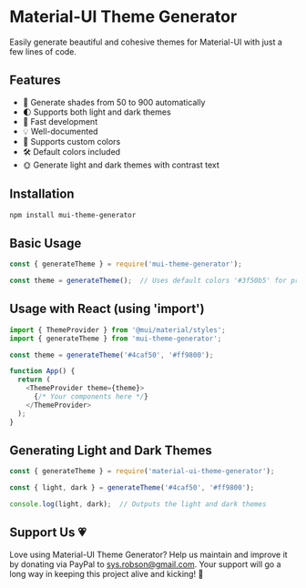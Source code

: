 # Material-UI Theme Generator

Easily generate beautiful and cohesive themes for Material-UI with just a few lines of code.

## Features
- 🎨 Generate shades from 50 to 900 automatically
- 🌓 Supports both light and dark themes
- 🚀 Fast development
- 💡 Well-documented
- 🌈 Supports custom colors
- 🛠️ Default colors included
- 🌞 Generate light and dark themes with contrast text

## Installation
```bash
npm install mui-theme-generator
```

## Basic Usage
```javascript
const { generateTheme } = require('mui-theme-generator');

const theme = generateTheme();  // Uses default colors '#3f50b5' for primary and '#f44336' for secondary
```

## Usage with React (using 'import')
```javascript
import { ThemeProvider } from '@mui/material/styles';
import { generateTheme } from 'mui-theme-generator';

const theme = generateTheme('#4caf50', '#ff9800');

function App() {
  return (
    <ThemeProvider theme={theme}>
      {/* Your components here */}
    </ThemeProvider>
  );
}
```

## Generating Light and Dark Themes
```javascript
const { generateTheme } = require('material-ui-theme-generator');

const { light, dark } = generateTheme('#4caf50', '#ff9800');

console.log(light, dark);  // Outputs the light and dark themes
```

## Support Us :heartpulse:
Love using Material-UI Theme Generator? Help us maintain and improve it by donating via PayPal to sys.robson@gmail.com. Your support will go a long way in keeping this project alive and kicking! :rocket: